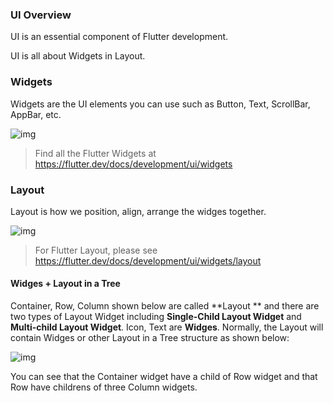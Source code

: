 ### **UI Overview**

UI is an essential component of Flutter development.

UI is all about Widgets in Layout.



### Widgets

Widgets are the UI elements you can use such as Button, Text, ScrollBar, AppBar, etc.

![img](https://lh5.googleusercontent.com/YSCB26EJNLl_N1J2Qb0pN2zcaJLAmIb8d3Y_Abvdk6Z8FUnWUqSs5d5uZSgh-MImj6VvdDwBvHSCHEo2gvQsjCIf47KhcB_1Bn2tZePm-AyANW6HOHnCJ7xdxrTaZLt1Xj-fl58I)

> Find all the Flutter Widgets at https://flutter.dev/docs/development/ui/widgets



### Layout

Layout is how we position, align, arrange the widges together.

![img](https://lh5.googleusercontent.com/yseoboixlTOwKexndpEQkDjixLVJUMZbRKEwXmSKq7HRJMMKSat6l2GukI6TtZNNgmf6MVH5XIiljGw-Hz9ulGmMXuRa2HTDlb5F_6H_DRYVGN9ttJv2El7-JSDxkw5Z9ALWoUxS)



> For Flutter Layout, please see https://flutter.dev/docs/development/ui/widgets/layout



#### Widges + Layout in a Tree

Container, Row, Column shown below are called **Layout ** and there are two types of Layout Widget including **Single-Child Layout Widget** and **Multi-child Layout Widget**. Icon, Text are **Widges**. Normally, the Layout will contain Widges or other Layout in a Tree structure as shown below: 

![img](https://lh3.googleusercontent.com/FUirTDRcg9PSMq31YeYN5Mt4_g1gvk7AG0ytOMLfyYQjMTf5KJjvDOPACwXztfueCdTGoGzuqREfc_wNom8-mzhG5bLrLzzR63J6y1Gy-3xWaXUih1Vb5bXobBWo3SuQwIpx3DyW)

You can see that the Container widget have a child of Row widget and that Row have childrens of three Column widgets. 

